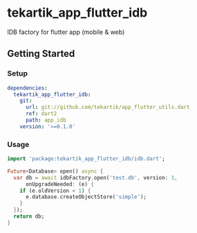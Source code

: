 # tekartik_app_flutter_idb

IDB factory for flutter app (mobile & web)

## Getting Started

### Setup

```yaml
dependencies:
  tekartik_app_flutter_idb:
    git:
      url: git://github.com/tekartik/app_flutter_utils.dart
      ref: dart2
      path: app_idb
    version: '>=0.1.0'
```

### Usage

```dart
import 'package:tekartik_app_flutter_idb/idb.dart';

Future<Database> open() async {
  var db = await idbFactory.open('test.db', version: 1,
      onUpgradeNeeded: (e) {
    if (e.oldVersion < 1) {
      e.database.createObjectStore('simple');
    }
  });
  return db;
}
```